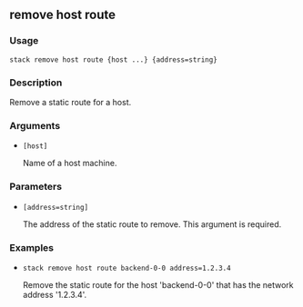## remove host route

### Usage

`stack remove host route {host ...} {address=string}`

### Description

Remove a static route for a host.

### Arguments

* `[host]`

   Name of a host machine.


### Parameters
* `[address=string]`

   The address of the static route to remove. This argument is required.

### Examples

* `stack remove host route backend-0-0 address=1.2.3.4`

   Remove the static route for the host 'backend-0-0' that has the
	network address '1.2.3.4'.



